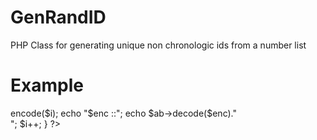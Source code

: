 # GenRandID
PHP Class for generating unique non chronologic ids from a number list

# Example

<?php
require_once('class.asbraUniqueID.php');
$ab=new asbraUniqueID();

$i=1;
while ($i <= 500) {
	echo "$i ::"; 
	$enc=$ab->encode($i);
	echo "$enc ::";
	echo $ab->decode($enc)." <br />";
	$i++;
}
?>
